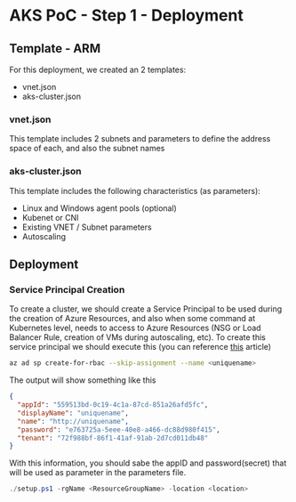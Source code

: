 # AKS PoC - Step 1 - Deployment

## Template - ARM

For this deployment, we created an 2 templates:
- vnet.json
- aks-cluster.json

### vnet.json

This template includes 2 subnets and parameters to define the address space of each, and also the subnet names

### aks-cluster.json

This template includes the following characteristics (as parameters):

- Linux and Windows agent pools (optional)
- Kubenet or CNI
- Existing VNET / Subnet parameters
- Autoscaling

## Deployment

### Service Principal Creation

To create a cluster, we should create a Service Principal to be used during the creation of Azure Resources, and also when some command at Kubernetes level, needs to access to Azure Resources (NSG or Load Balancer Rule, creation of VMs during autoscaling, etc).
To create this service principal we should execute this (you can reference [this](https://docs.microsoft.com/en-us/azure/aks/kubernetes-service-principal#manually-create-a-service-principal) article)

````bash
az ad sp create-for-rbac --skip-assignment --name <uniquename>
````

The output will show something like this

````json
{
  "appId": "559513bd-0c19-4c1a-87cd-851a26afd5fc",
  "displayName": "uniquename",
  "name": "http://uniquename",
  "password": "e763725a-5eee-40e8-a466-dc88d980f415",
  "tenant": "72f988bf-86f1-41af-91ab-2d7cd011db48"
}
````

With this information, you should sabe the appID and password(secret) that will be used as parameter in the parameters file.


````powershell
./setup.ps1 -rgName <ResourceGroupName> -location <location>
````
